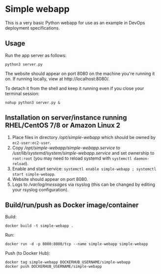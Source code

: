 # Simple webapp

This is a very basic Python webapp for use as an example in DevOps deployment specifications.

## Usage

Run the app server as follows:

    python3 server.py

The website should appear on port 8080 on the machine you're running it on. If running locally, view at http://localhost:8080/.

To detach it from the shell and keep it running even if you close your terminal session:

    nohup python3 server.py &

## Installation on server/instance running RHEL/CentOS 7/8 or Amazon Linux 2

1. Place files in directory _/opt/simple-webapp_ which should be owned by `ec2-user:ec2-user`.
1. Copy _/opt/simple-webapp/simple-webapp.service_ to _/usr/lib/systemd/system/simple-webapp.service_ and set ownership to `root:root` (you may need to reload systemd with `systemctl daemon-reload`).
1. Enable and start service: `systemctl enable simple-webapp ; systemctl start simple-webapp`.
1. Website should appear on port 8080.
1. Logs to _/var/log/messages_ via rsyslog (this can be changed by editing your rsyslog configuration).

## Build/run/push as Docker image/container

Build:

    docker build -t simple-webapp .
    
Run:

    docker run -d -p 8080:8080/tcp --name simple-webapp simple-webapp

Push (to Docker Hub):

    docker tag simple-webapp DOCKERHUB_USERNAME/simple-webapp
    docker push DOCKERHUB_USERNAME/simple-webapp
